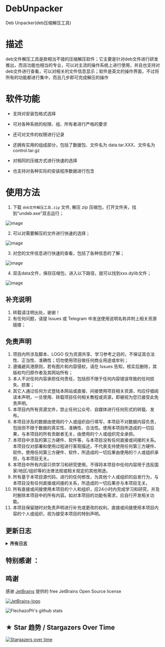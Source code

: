 # DebUnpacker
Deb Unpacker(deb压缩解压工具)


# 描述
deb文件解压工具是款相当不错的压缩解压软件；它主要是针对deb文件进行研发推出，而且功能也相当的专业，可以对主流的操作系统上进行使用，并且也支持对deb文件进行查看，可以对相关的文件信息显示；软件是英文的操作界面，不过将所有的功能都进行集中，而且几步即可完成解压的操作

# 软件功能
- 支持对安装包格式选择

- 可对各种系统的权限、组、所有者进行严格的要求

- 还可对文件的权限进行记录

- 还拥有实用的组成部分，包括了数据包、文件名为 data.tar.XXX、文件名为 control.tar.gz

- 对相同的压缩方式进行快速的选择

- 也支持对各种实际的安装程序数据进行包含


# 使用方法
1. 下载 ` deb文件解压工具.zip ` 文件, 解压 zip 压缩包，打开文件夹，找到"undeb.exe"双击运行；

  ![image](https://user-images.githubusercontent.com/94276146/173215107-6d87a943-44c0-4f7c-9d40-f6edbe5371c8.png)
  
2. 可以对需要解压的文件进行快速的选择；

  ![image](https://user-images.githubusercontent.com/94276146/173215146-3fd4a730-b35e-4bcf-a9d5-3ae05c631321.png)
  
3. 对您的文件信息进行快速的查看，包括了各种信息的了解；

  ![image](https://user-images.githubusercontent.com/94276146/173215167-91b41e28-7988-4b6e-a804-c894106731ad.png)
  
4. 双击data文件，保存压缩包，进入以下路径，就可以找到xxx.dylib文件；

  ![image](https://user-images.githubusercontent.com/94276146/173215190-8d0f4114-eeb1-4452-b89a-7f6b9ea97a58.png)
  
  
  

## 补充说明
1. 转载请注明出处，谢谢！<br>
2. 有任何问题，请提 Issues 或 Telegram 中发送使用说明名称并附上相关资源链接；<br>

## 免责声明
1. 项目内所涉及脚本、LOGO 仅为资源共享、学习参考之目的，不保证其合法性、正当性、准确性；切勿使用项目做任何商业用途或牟利；<br>
2. 遵循避风港原则，若有图片和内容侵权，请在 Issues 告知，核实后删除，其版权均归原作者及其网站所有；<br>
3. 本人不对任何内容承担任何责任，包括但不限于任何内容错误导致的任何损失、损害；<br>
4. 其它人通过任何方式登陆本网站或直接、间接使用项目相关资源，均应仔细阅读本声明，一旦使用、转载项目任何相关教程或资源，即被视为您已接受此免责声明。<br>
5. 本项目内所有资源文件，禁止任何公众号、自媒体进行任何形式的转载、发布。
6. 本项目涉及的数据由使用的个人或组织自行填写，本项目不对数据内容负责，包括但不限于数据的真实性、准确性、合法性。使用本项目所造成的一切后果，与本项目的所有贡献者无关，由使用的个人或组织完全承担。
7. 本项目中涉及的第三方硬件、软件等，与本项目没有任何直接或间接的关系。本项目仅对部署和使用过程进行客观描述，不代表支持使用任何第三方硬件、软件。使用任何第三方硬件、软件，所造成的一切后果由使用的个人或组织承担，与本项目无关。
8. 本项目中所有内容只供学习和研究使用，不得将本项目中任何内容用于违反国家/地区/组织等的法律法规或相关规定的其他用途。
9. 所有基于本项目源代码，进行的任何修改，为其他个人或组织的自发行为，与本项目没有任何直接或间接的关系，所造成的一切后果亦与本项目无关。
10. 所有直接或间接使用本项目的个人和组织，应24小时内完成学习和研究，并及时删除本项目中的所有内容。如对本项目的功能有需求，应自行开发相关功能。
11. 本项目保留随时对免责声明进行补充或更改的权利，直接或间接使用本项目内容的个人或组织，视为接受本项目的特别声明。

## 更新日志
<details>
<summary><strong>所有日志</strong></summary><br>
<strong>v1.0</strong><br>
2022-01-07<br>
* 更新<br>
1. 更新 README 文档
<br>

</details>

## 特别感谢 ：



## 鸣谢

感谢 [JetBrains](https://www.jetbrains.com/?from=AwesomeScripts) 提供的 free JetBrains Open Source license

[![JetBrains-logo](https://i.loli.net/2020/10/03/E4h5FZmSfnGIgap.png)](https://www.jetbrains.com/?from=AwesomeScripts)



![FlechazoPh's github stats](https://github-readme-stats.vercel.app/api?username=FlechazoPh&show_icons=true&theme=vue-dark)


## ★ Star 趋势 / Stargazers Over Time

[![Stargazers over time](https://starchart.cc/FlechazoPh/AwesomeScripts.svg)](https://starchart.cc/FlechazoPh/DebUnpacker)


